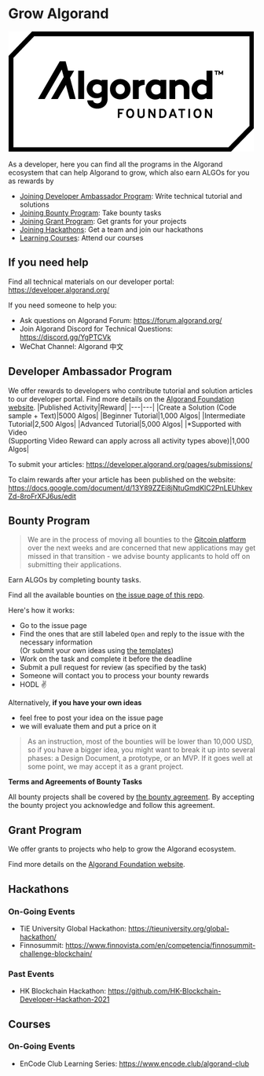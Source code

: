 # Grow Algorand

![Algorand Foundation Logo](img/logo.png)

As a developer, here you can find all the programs in the Algorand ecosystem that can help Algorand to grow, which also earn ALGOs for you as rewards by

- [Joining Developer Ambassador Program](#Develop-Ambassdor-Program): Write technical tutorial and solutions
- [Joining Bounty Program](#Bounty-Program): Take bounty tasks
- [Joining Grant Program](#Grant-Program): Get grants for your projects 
- [Joining Hackathons](#Hackathons): Get a team and join our hackathons
- [Learning Courses](#Courses): Attend our courses

## If you need help
Find all technical materials on our developer portal: https://developer.algorand.org/

If you need someone to help you:
* Ask questions on Algorand Forum: https://forum.algorand.org/
* Join Algorand Discord for Technical Questions: https://discord.gg/YgPTCVk
* WeChat Channel: Algorand 中文

## Developer Ambassador Program
We offer rewards to developers who contribute tutorial and solution articles to our developer portal. Find more details on the [Algorand Foundation website](https://algorand.foundation/developers/dev-ambassadors).
|Published Activity|Reward|
|---|---|
|Create a Solution (Code sample + Text)|5000 Algos|
|Beginner Tutorial|1,000 Algos|
|Intermediate Tutorial|2,500 Algos|
|Advanced Tutorial|5,000 Algos|
|*Supported with Video<br />(Supporting Video Reward can apply across all activity types above)|1,000 Algos|


To submit your articles: https://developer.algorand.org/pages/submissions/

To claim rewards after your article has been published on the website: https://docs.google.com/document/d/13Y89ZZEi8jNtuGmdKlC2PnLEUhkevZd-8roFrXFJ6us/edit


## Bounty Program

> We are in the process of moving all bounties to the [Gitcoin platform](https://gitcoin.co/) over the next weeks and are concerned that new applications may get missed in that transition - we advise bounty applicants to hold off on submitting their applications.

Earn ALGOs by completing bounty tasks.

Find all the available bounties on [the issue page of this repo](https://github.com/algorandfoundation/grow-algorand/issues).

Here's how it works:

* Go to the issue page
* Find the ones that are still labeled `Open` and reply to the issue with the necessary information  
  (Or submit your own ideas using [the templates](./task-template.md))
* Work on the task and complete it before the deadline
* Submit a pull request for review (as specified by the task)
* Someone will contact you to process your bounty rewards
* HODL ✌️

Alternatively, **if you have your own ideas**
* feel free to post your idea on the issue page
* we will evaluate them and put a price on it
> As an instruction, most of the bounties will be lower than 10,000 USD, so if you have a bigger idea, you might want to break it up into several phases: a Design Document, a prototype, or an MVP. If it goes well at some point, we may accept it as a grant project.

**Terms and Agreements of Bounty Tasks**

All bounty projects shall be covered by [the bounty agreement](./bounty-agreement.md).
By accepting the bounty project you acknowledge and follow this agreement.

## Grant Program

We offer grants to projects who help to grow the Algorand ecosystem.

Find more details on the [Algorand Foundation website](https://algorand.foundation/grants-program).

## Hackathons

### On-Going Events

* TiE University Global Hackathon: https://tieuniversity.org/global-hackathon/
* Finnosummit: https://www.finnovista.com/en/competencia/finnosummit-challenge-blockchain/

### Past Events

* HK Blockchain Hackathon: https://github.com/HK-Blockchain-Developer-Hackathon-2021

## Courses

### On-Going Events

* EnCode Club Learning Series: https://www.encode.club/algorand-club







